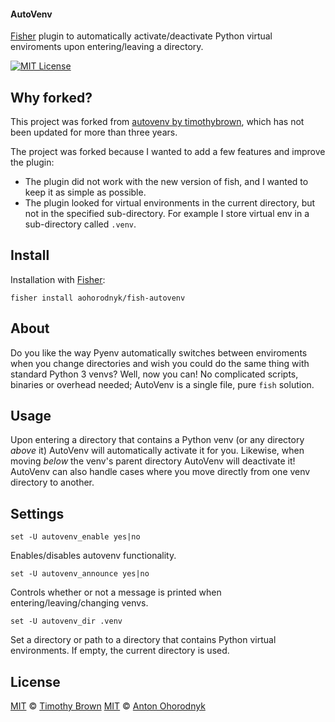 #### AutoVenv
[Fisher][fisher] plugin to automatically activate/deactivate Python virtual enviroments upon entering/leaving a directory.

[![MIT License][license-badge]](/LICENSE)
</br>

## Why forked?
This project was forked from [autovenv by timothybrown](https://github.com/timothybrown/fish-autovenv), which has not been updated for more than three years.

The project was forked because I wanted to add a few features and improve the plugin:
* The plugin did not work with the new version of fish, and I wanted to keep it as simple as possible.
* The plugin looked for virtual environments in the current directory, but not in the specified sub-directory. For example I store virtual env in a sub-directory called `.venv`.

## Install
Installation with [Fisher][fisher]:

    fisher install aohorodnyk/fish-autovenv

## About
Do you like the way Pyenv automatically switches between enviroments when you change directories and wish
you could do the same thing with standard Python 3 venvs? Well, now you can! No complicated scripts,
binaries or overhead needed; AutoVenv is a single file, pure `fish` solution.

## Usage
Upon entering a directory that contains a Python venv (or any directory *above* it) AutoVenv will automatically
activate it for you. Likewise, when moving *below* the venv's parent directory AutoVenv will deactivate it!
AutoVenv can also handle cases where you move directly from one venv directory to another.

## Settings
    set -U autovenv_enable yes|no
Enables/disables autovenv functionality.

    set -U autovenv_announce yes|no
Controls whether or not a message is printed when entering/leaving/changing venvs.

    set -U autovenv_dir .venv
Set a directory or path to a directory that contains Python virtual environments. If empty, the current directory is used.


## License
[MIT][mit] © [Timothy Brown][author]
[MIT][mit] © [Anton Ohorodnyk][author2]

[author]: https://github.com/timothybrown
[author2]: https://github.com/aohorodnyk
[license-badge]: https://img.shields.io/badge/license-MIT-007EC7.svg?style=flat-square
[mit]: http://opensource.org/licenses/MIT
[fisher]: https://github.com/jorgebucaran/fisher
